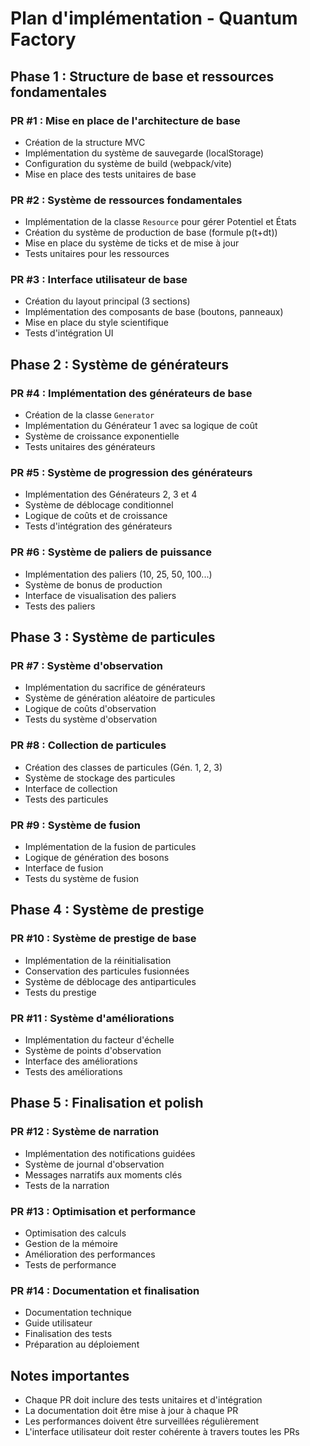 # Plan d'implémentation - Quantum Factory

## Phase 1 : Structure de base et ressources fondamentales

### PR #1 : Mise en place de l'architecture de base
- Création de la structure MVC
- Implémentation du système de sauvegarde (localStorage)
- Configuration du système de build (webpack/vite)
- Mise en place des tests unitaires de base

### PR #2 : Système de ressources fondamentales
- Implémentation de la classe `Resource` pour gérer Potentiel et États
- Création du système de production de base (formule p(t+dt))
- Mise en place du système de ticks et de mise à jour
- Tests unitaires pour les ressources

### PR #3 : Interface utilisateur de base
- Création du layout principal (3 sections)
- Implémentation des composants de base (boutons, panneaux)
- Mise en place du style scientifique
- Tests d'intégration UI

## Phase 2 : Système de générateurs

### PR #4 : Implémentation des générateurs de base
- Création de la classe `Generator`
- Implémentation du Générateur 1 avec sa logique de coût
- Système de croissance exponentielle
- Tests unitaires des générateurs

### PR #5 : Système de progression des générateurs
- Implémentation des Générateurs 2, 3 et 4
- Système de déblocage conditionnel
- Logique de coûts et de croissance
- Tests d'intégration des générateurs

### PR #6 : Système de paliers de puissance
- Implémentation des paliers (10, 25, 50, 100...)
- Système de bonus de production
- Interface de visualisation des paliers
- Tests des paliers

## Phase 3 : Système de particules

### PR #7 : Système d'observation
- Implémentation du sacrifice de générateurs
- Système de génération aléatoire de particules
- Logique de coûts d'observation
- Tests du système d'observation

### PR #8 : Collection de particules
- Création des classes de particules (Gén. 1, 2, 3)
- Système de stockage des particules
- Interface de collection
- Tests des particules

### PR #9 : Système de fusion
- Implémentation de la fusion de particules
- Logique de génération des bosons
- Interface de fusion
- Tests du système de fusion

## Phase 4 : Système de prestige

### PR #10 : Système de prestige de base
- Implémentation de la réinitialisation
- Conservation des particules fusionnées
- Système de déblocage des antiparticules
- Tests du prestige

### PR #11 : Système d'améliorations
- Implémentation du facteur d'échelle
- Système de points d'observation
- Interface des améliorations
- Tests des améliorations

## Phase 5 : Finalisation et polish

### PR #12 : Système de narration
- Implémentation des notifications guidées
- Système de journal d'observation
- Messages narratifs aux moments clés
- Tests de la narration

### PR #13 : Optimisation et performance
- Optimisation des calculs
- Gestion de la mémoire
- Amélioration des performances
- Tests de performance

### PR #14 : Documentation et finalisation
- Documentation technique
- Guide utilisateur
- Finalisation des tests
- Préparation au déploiement

## Notes importantes
- Chaque PR doit inclure des tests unitaires et d'intégration
- La documentation doit être mise à jour à chaque PR
- Les performances doivent être surveillées régulièrement
- L'interface utilisateur doit rester cohérente à travers toutes les PRs 